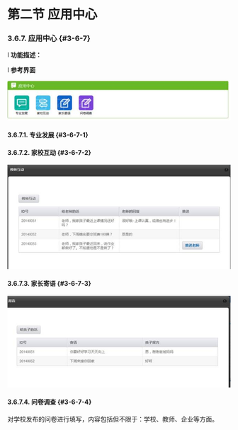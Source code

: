# 第二节 应用中心



### 3.6.7.      应用中心 {#3-6-7}

l  **功能描述：**

l  **参考界面**

![](/assets/image208.jpg)

#### 3.6.7.1.  专业发展 {#3-6-7-1}

#### 3.6.7.2.  家校互动 {#3-6-7-2}

![](/assets/image209.jpg)

#### 3.6.7.3.  家长寄语 {#3-6-7-3}

![](/assets/image210.jpg)

#### 3.6.7.4.  问卷调查 {#3-6-7-4}
对学校发布的问卷进行填写，内容包括但不限于：学校、教师、企业等方面。